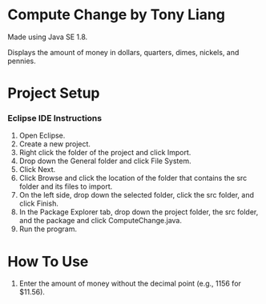 # Compute Change by Tony Liang

Made using Java SE 1.8.

Displays the amount of money in dollars, quarters, dimes, nickels, and pennies.

# Project Setup

### Eclipse IDE Instructions
1. Open Eclipse.
2. Create a new project.
3. Right click the folder of the project and click Import.
4. Drop down the General folder and click File System.
5. Click Next.
6. Click Browse and click the location of the folder that contains the src folder and its files to import.
7. On the left side, drop down the selected folder, click the src folder, and click Finish.
8. In the Package Explorer tab, drop down the project folder, the src folder, and the package and click ComputeChange.java.
9. Run the program.

# How To Use
1. Enter the amount of money without the decimal point (e.g., 1156 for $11.56).